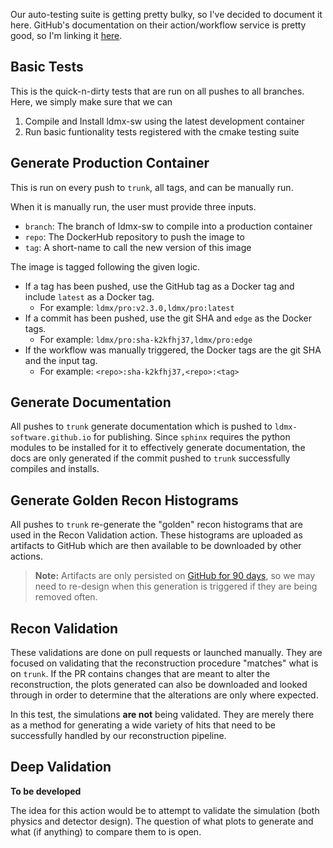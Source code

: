 
Our auto-testing suite is getting pretty bulky, so I've decided to document it here.
GitHub's documentation on their action/workflow service is pretty good,
so I'm linking it [here](https://docs.github.com/en/actions).

## Basic Tests

This is the quick-n-dirty tests that are run on all pushes to all branches.
Here, we simply make sure that we can

1. Compile and Install ldmx-sw using the latest development container
2. Run basic funtionality tests registered with the cmake testing suite

## Generate Production Container

This is run on every push to `trunk`, all tags, and can be manually run.

When it is manually run, the user must provide three inputs.

- `branch`: The branch of ldmx-sw to compile into a production container
- `repo`: The DockerHub repository to push the image to
- `tag`: A short-name to call the new version of this image

The image is tagged following the given logic.

- If a tag has been pushed, use the GitHub tag as a Docker tag and include `latest` as a Docker tag.
  - For example: `ldmx/pro:v2.3.0,ldmx/pro:latest`
- If a commit has been pushed, use the git SHA and `edge` as the Docker tags.
  - For example: `ldmx/pro:sha-k2kfhj37,ldmx/pro:edge`
- If the workflow was manually triggered, the Docker tags are the git SHA and the input tag.
  - For example: `<repo>:sha-k2kfhj37,<repo>:<tag>`

## Generate Documentation

All pushes to `trunk` generate documentation which is pushed to `ldmx-software.github.io` for publishing.
Since `sphinx` requires the python modules to be installed for it to effectively generate documentation,
the docs are only generated if the commit pushed to `trunk` successfully compiles and installs.

## Generate Golden Recon Histograms

All pushes to `trunk` re-generate the "golden" recon histograms that are used in the Recon Validation action.
These histograms are uploaded as artifacts to GitHub which are then available to be downloaded by other actions.

> **Note:** Artifacts are only persisted on 
> [GitHub for 90 days](https://docs.github.com/en/organizations/managing-organization-settings/configuring-the-retention-period-for-github-actions-artifacts-and-logs-in-your-organization),
> so we may need to re-design when this generation is triggered if they are being removed often.

## Recon Validation

These validations are done on pull requests or launched manually.
They are focused on validating that the reconstruction procedure "matches" what is on `trunk`.
If the PR contains changes that are meant to alter the reconstruction, the plots generated can also be downloaded and looked through in order to determine that the alterations are only where expected.

In this test, the simulations **are not** being validated.
They are merely there as a method for generating a wide variety of hits that need to be successfully handled by our reconstruction pipeline.

## Deep Validation

**To be developed**

The idea for this action would be to attempt to validate the simulation (both physics and detector design).
The question of what plots to generate and what (if anything) to compare them to is open.

